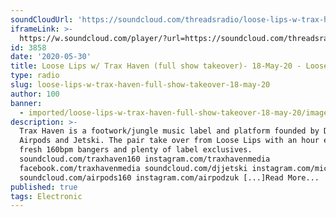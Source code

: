 ```yaml
---
soundCloudUrl: 'https://soundcloud.com/threadsradio/loose-lips-w-trax-haven-full-show-takeover'
iframeLink: >-
  https://w.soundcloud.com/player/?url=https://soundcloud.com/threadsradio/loose-lips-w-trax-haven-full-show-takeover?in=loose-lips123/sets/radioshows&color=00aabb&auto_play=false&hide_related=false&show_comments=true&show_user=true&show_reposts=false
id: 3858
date: '2020-05-30'
title: Loose Lips w/ Trax Haven (full show takeover)- 18-May-20 - Loose Lips
type: radio
slug: loose-lips-w-trax-haven-full-show-takeover-18-may-20
author: 100
banner:
  - imported/loose-lips-w-trax-haven-full-show-takeover-18-may-20/image3858.jpeg
description: >-
  Trax Haven is a footwork/jungle music label and platform founded by DJs
  Airpods and Jetski. The pair take over from Loose Lips with an hour each of
  fresh 160bpm bangers and plenty of label exclusives.
  soundcloud.com/traxhaven160 instagram.com/traxhavenmedia
  facebook.com/traxhavenmedia soundcloud.com/djjetski instagram.com/michaelowem
  soundcloud.com/airpods160 instagram.com/airpodzuk [...]Read More...
published: true
tags: Electronic
---
```

